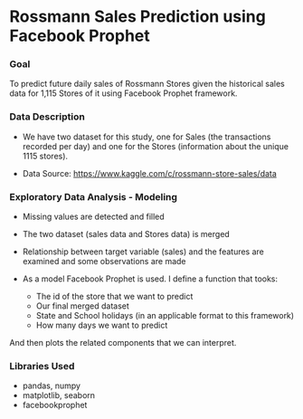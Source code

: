 # Rossmann Sales Prediction using Facebook Prophet

### Goal
To predict future daily sales of Rossmann Stores given the historical sales data for 1,115 Stores of it using Facebook Prophet framework.

### Data Description
* We have two dataset for this study, one for Sales (the transactions recorded per day) and one for the Stores (information about the unique 1115 stores).

* Data Source: https://www.kaggle.com/c/rossmann-store-sales/data

### Exploratory Data Analysis - Modeling
* Missing values are detected and filled

* The two dataset (sales data and Stores data) is merged 

* Relationship between target variable (sales) and the features are examined and some observations are made

* As a model Facebook Prophet is used. I define a function that tooks:
   * The id of the store that we want to predict
   * Our final merged dataset
   * State and School holidays (in an applicable format to this framework)
   * How many days we want to predict

And then plots the related components that we can interpret.

### Libraries Used
* pandas, numpy
* matplotlib, seaborn
* facebookprophet

